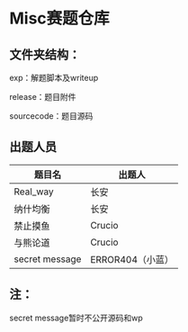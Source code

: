 # Misc赛题仓库

## 文件夹结构：

exp：解题脚本及writeup

release：题目附件

sourcecode：题目源码

## 出题人员

| 题目名         | 出题人           |
| -------------- | ---------------- |
| Real_way       | 长安             |
| 纳什均衡       | 长安             |
| 禁止摸鱼       | Crucio           |
| 与熊论道       | Crucio           |
| secret message | ERROR404（小蓝） |

## 注：

secret message暂时不公开源码和wp
